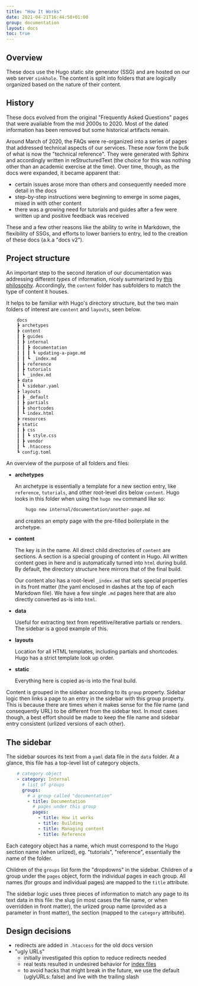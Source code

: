 ```yaml
---
title: "How It Works"
date: 2021-04-21T16:44:58+01:00
group: documentation
layout: docs
toc: true
---
```


## Overview

These docs use the Hugo static site generator (SSG) and are hosted on our web server `sinkhole`. The content is split into folders that are logically organized based on the nature of their content.

## History

These docs evolved from the original "Frequently Asked Questions" pages that were available from the mid 2000s to 2020. Most of the dated information has been removed but some historical artifacts remain.

Around March of 2020, the FAQs were re-organized into a series of pages that addressed technical aspects of our services. These now form the bulk of what is now the "technical reference". They were generated with Sphinx and accordingly written in reStructuredText (the choice for this was nothing other than an academic exercise at the time). Over time, though, as the docs were expanded, it became apparent that:

* certain issues arose more than others and consequently needed more detail in the docs
* step-by-step instructions were beginning to emerge in some pages, mixed in with other content
* there was a growing need for tutorials and guides after a few were written up and positive feedback was received

These and a few other reasons like the ability to write in Markdown, the flexibility of SSGs, and efforts to lower barriers to entry, led to the creation of these docs (a.k.a "docs v2").

## Project structure

An important step to the second iteration of our documentation was addressing different *types* of information, nicely summarized by [this philosophy](https://diataxis.fr/). Accordingly, the `content` folder has subfolders to match the type of content it houses.

It helps to be familiar with Hugo's directory structure, but the two main folders of interest are `content` and `layouts`, seen below.  

```bash
    docs
    ┣ archetypes
    ┣ content
    ┃ ┣ guides
    ┃ ┣ internal
    ┃ ┃ ┣ documentation
    ┃ ┃ ┃ ┗ updating-a-page.md
    ┃ ┃ ┗ _index.md
    ┃ ┣ reference
    ┃ ┣ tutorials
    ┃ ┗ _index.md
    ┣ data
    ┃ ┗ sidebar.yaml
    ┣ layouts
    ┃ ┣ _default
    ┃ ┣ partials
    ┃ ┣ shortcodes
    ┃ ┗ index.html
    ┣ resources
    ┣ static
    ┃ ┣ css
    ┃ ┃ ┗ style.css
    ┃ ┣ vendor
    ┃ ┗ .htaccess
    ┗ config.toml
```

An overview of the purpose of all folders and files:

* **archetypes**

    An archetype is essentially a template for a new section entry, like `reference`, `tutorials`, and other root-level dirs below `content`. Hugo looks in this folder when using the `hugo new` command like so:

    ```bash
        hugo new internal/documentation/another-page.md
    ```

    and creates an empty page with the pre-filled boilerplate in the archetype.

* **content**

    The key is in the name. All direct child directories of `content` are sections. A section is a special grouping of content in Hugo. All written content goes in here and is automatically turned into `html` during build. By default, the directory structure here mirrors that of the final build.

    Our content also has a root-level `_index.md` that sets special properties in its front matter (the yaml enclosed in dashes at the top of each Markdown file). We have a few single `.md` pages here that are also directly converted as-is into `html`.

* **data**

    Useful for extracting text from repetitive/iterative partials or renders. The sidebar is a good example of this.

* **layouts**

    Location for all HTML templates, including partials and shortcodes. Hugo has a strict template look up order.

* **static**

    Everything here is copied as-is into the final build.

Content is grouped in the sidebar according to its `group` property. Sidebar logic then links a page to an entry in the sidebar with this group property. This is because there are times when it makes sense for the file name (and consequently URL) to be different from the sidebar text. In most cases though, a best effort should be made to keep the file name and sidebar entry consistent (urlized versions of each other).

## The sidebar

The sidebar sources its text from a `yaml` data file in the `data` folder. At a glance, this file has a top-level list of category objects.

```yaml
    # category object
    - category: Internal 
      # list of groups
      groups:
        # a group called "documentation"
        - title: Documentation
          # pages under this group
          pages:
            - title: How it works
            - title: Building
            - title: Managing content
            - title: Reference
```

Each category object has a name, which must correspond to the Hugo section name (when urlized), eg. "tutorials", "reference", essentially the name of the folder.

Children of the `groups` list form the "dropdowns" in the sidebar. Children of a group under the `pages` object, form the individual pages in each group. All names (for groups and individual pages) are mapped to the `title` attribute.

The sidebar logic uses three pieces of information to match any page to its text data in this file: the slug (in most cases the file name, or when overridden in front matter), the urlized group name (provided as a parameter in front matter), the section (mapped to the `category` attribute).

## Design decisions

* redirects are added in `.htaccess` for the old docs version
* "ugly URLs"
  * initially investigated this option to reduce redirects needed
  * real tests resulted in undesired behavior for [index files](https://github.com/gohugoio/hugo/issues/4428)
  * to avoid hacks that might break in the future, we use the default (uglyURLs: false) and live with the trailing slash


